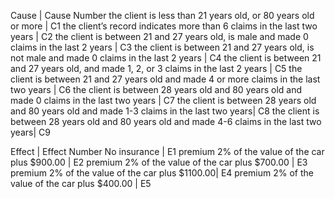Cause                                                                                        |   Cause Number
the client is less than 21 years old, or 80 years old or more                                |  C1
the client’s record indicates more than 6 claims in the last two years                       |  C2
the client is between 21 and 27 years old, is male and made 0 claims in the last 2 years     |  C3
the client is between 21 and 27 years old, is not male and made 0 claims in the last 2 years |  C4
the client is between 21 and 27 years old, and made 1, 2, or 3 claims in the last 2 years    |  C5 
the client is between 21 and 27 years old and made 4 or more claims in the last two years    |  C6
the client is between 28 years old and 80 years old and made 0 claims in the last two years  |  C7
the client is between 28 years old and 80 years old and made 1-3 claims in the last two years|  C8
the client is between 28 years old and 80 years old and made 4-6 claims in the last two years|  C9

Effect                                          |   Effect Number
No insurance                                    |   E1
premium 2% of the value of the car plus $900.00 |   E2
premium 2% of the value of the car plus $700.00 |   E3
premium 2% of the value of the car plus $1100.00|   E4
premium 2% of the value of the car plus $400.00 |   E5